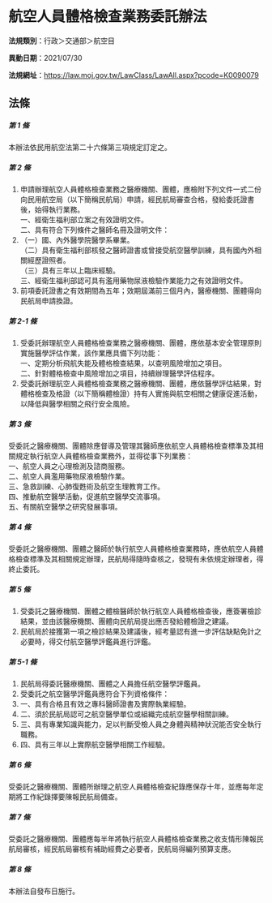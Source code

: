 # 航空人員體格檢查業務委託辦法

**法規類別**：行政＞交通部＞航空目

**異動日期**：2021/07/30  

**法規網址**：https://law.moj.gov.tw/LawClass/LawAll.aspx?pcode=K0090079





## 法條
##### 第 1 條
本辦法依民用航空法第二十六條第三項規定訂定之。

##### 第 2 條
1. 申請辦理航空人員體格檢查業務之醫療機關、團體，應檢附下列文件一式二份向民用航空局（以下簡稱民航局）申請，經民航局審查合格，發給委託證書後，始得執行業務。  
一、經衛生福利部立案之有效證明文件。  
二、具有符合下列條件之醫師名冊及證明文件：
1. （一）國、內外醫學院醫學系畢業。  
（二）具有衛生福利部核發之醫師證書或曾接受航空醫學訓練，具有國內外相關經歷證照者。  
（三）具有三年以上臨床經驗。  
三、經衛生福利部認可具有濫用藥物尿液檢驗作業能力之有效證明文件。
1. 前項委託證書之有效期間為五年；效期屆滿前三個月內，醫療機關、團體得向民航局申請換證。

##### 第 2-1 條
1. 受委託辦理航空人員體格檢查業務之醫療機關、團體，應依基本安全管理原則實施醫學評估作業，該作業應具備下列功能：  
一、定期分析飛航失能及體格檢查結果，以查明風險增加之項目。  
二、針對體格檢查中風險增加之項目，持續辦理醫學評估程序。
1. 受委託辦理航空人員體格檢查業務之醫療機關、團體，應依醫學評估結果，對體格檢查及格證（以下簡稱體檢證）持有人實施與航空相關之健康促進活動，以降低與醫學相關之飛行安全風險。

##### 第 3 條
受委託之醫療機關、團體除應督導及管理其醫師應依航空人員體格檢查標準及其相關規定執行航空人員體格檢查業務外，並得從事下列業務：  
一、航空人員之心理檢測及諮商服務。  
二、航空人員濫用藥物尿液檢驗作業。  
三、急救訓練、心肺復甦術及航空生理教育工作。  
四、推動航空醫學活動，促進航空醫學交流事項。  
五、有關航空醫學之研究發展事項。  

##### 第 4 條
受委託之醫療機關、團體之醫師於執行航空人員體格檢查業務時，應依航空人員體格檢查標準及其相關規定辦理，民航局得隨時查核之，發現有未依規定辦理者，得終止委託。

##### 第 5 條
1. 受委託之醫療機關、團體之體檢醫師於執行航空人員體格檢查後，應簽署檢診結果，並由該醫療機關、團體向民航局提出應否發給體檢證之建議。
1. 民航局於接獲第一項之檢診結果及建議後，經考量認有進一步評估缺點免計之必要時，得交付航空醫學評鑑員進行評鑑。

##### 第 5-1 條
1. 民航局得委託醫療機關、團體之人員擔任航空醫學評鑑員。
1. 受委託之航空醫學評鑑員應符合下列資格條件：
1. 一、具有合格且有效之專科醫師證書及實際執業經驗。
1. 二、須於民航局認可之航空醫學單位或組織完成航空醫學相關訓練。
1. 三、具有專業知識與能力，足以判斷受檢人員之身體與精神狀況能否安全執行職務。
1. 四、具有三年以上實際航空醫學相關工作經驗。

##### 第 6 條
受委託之醫療機關、團體所辦理之航空人員體格檢查紀錄應保存十年，並應每年定期將工作紀錄擇要陳報民航局備查。

##### 第 7 條
受委託之醫療機關、團體應每半年將執行航空人員體格檢查業務之收支情形陳報民航局審核，經民航局審核有補助經費之必要者，民航局得編列預算支應。

##### 第 8 條
本辦法自發布日施行。


